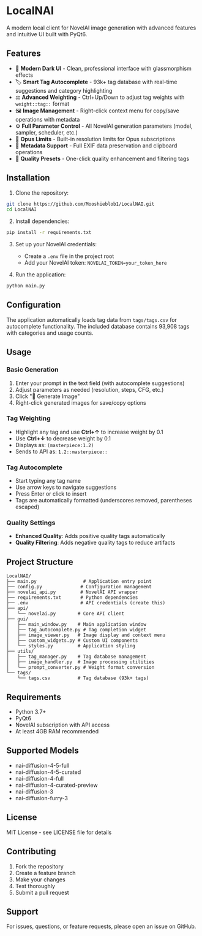 # LocalNAI

A modern local client for NovelAI image generation with advanced features and intuitive UI built with PyQt6.

## Features

- 🎨 **Modern Dark UI** - Clean, professional interface with glassmorphism effects
- 🏷️ **Smart Tag Autocomplete** - 93k+ tag database with real-time suggestions and category highlighting
- ⚖️ **Advanced Weighting** - Ctrl+Up/Down to adjust tag weights with `weight::tag::` format
- 🖼️ **Image Management** - Right-click context menu for copy/save operations with metadata
- ⚙️ **Full Parameter Control** - All NovelAI generation parameters (model, sampler, scheduler, etc.)
- 🔄 **Opus Limits** - Built-in resolution limits for Opus subscriptions
- 💾 **Metadata Support** - Full EXIF data preservation and clipboard operations
- 🎯 **Quality Presets** - One-click quality enhancement and filtering tags

## Installation

1. Clone the repository:
```bash
git clone https://github.com/Mooshieblob1/LocalNAI.git
cd LocalNAI
```

2. Install dependencies:
```bash
pip install -r requirements.txt
```

3. Set up your NovelAI credentials:
   - Create a `.env` file in the project root
   - Add your NovelAI token: `NOVELAI_TOKEN=your_token_here`

4. Run the application:
```bash
python main.py
```

## Configuration

The application automatically loads tag data from `tags/tags.csv` for autocomplete functionality. The included database contains 93,908 tags with categories and usage counts.

## Usage

### Basic Generation
1. Enter your prompt in the text field (with autocomplete suggestions)
2. Adjust parameters as needed (resolution, steps, CFG, etc.)
3. Click "🚀 Generate Image"
4. Right-click generated images for save/copy options

### Tag Weighting
- Highlight any tag and use **Ctrl+↑** to increase weight by 0.1
- Use **Ctrl+↓** to decrease weight by 0.1
- Displays as: `(masterpiece:1.2)` 
- Sends to API as: `1.2::masterpiece::`

### Tag Autocomplete
- Start typing any tag name
- Use arrow keys to navigate suggestions
- Press Enter or click to insert
- Tags are automatically formatted (underscores removed, parentheses escaped)

### Quality Settings
- **Enhanced Quality**: Adds positive quality tags automatically
- **Quality Filtering**: Adds negative quality tags to reduce artifacts

## Project Structure

```
LocalNAI/
├── main.py                 # Application entry point
├── config.py              # Configuration management
├── novelai_api.py         # NovelAI API wrapper
├── requirements.txt       # Python dependencies
├── .env                   # API credentials (create this)
├── api/
│   └── novelai.py        # Core API client
├── gui/
│   ├── main_window.py    # Main application window
│   ├── tag_autocomplete.py # Tag completion widget
│   ├── image_viewer.py   # Image display and context menu
│   ├── custom_widgets.py # Custom UI components
│   └── styles.py         # Application styling
├── utils/
│   ├── tag_manager.py    # Tag database management
│   ├── image_handler.py  # Image processing utilities
│   └── prompt_converter.py # Weight format conversion
└── tags/
    └── tags.csv          # Tag database (93k+ tags)
```

## Requirements

- Python 3.7+
- PyQt6
- NovelAI subscription with API access
- At least 4GB RAM recommended

## Supported Models

- nai-diffusion-4-5-full
- nai-diffusion-4-5-curated
- nai-diffusion-4-full
- nai-diffusion-4-curated-preview
- nai-diffusion-3
- nai-diffusion-furry-3

## License

MIT License - see LICENSE file for details

## Contributing

1. Fork the repository
2. Create a feature branch
3. Make your changes
4. Test thoroughly
5. Submit a pull request

## Support

For issues, questions, or feature requests, please open an issue on GitHub.
